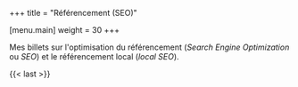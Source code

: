 +++
title = "Référencement (SEO)"

[menu.main]
weight = 30
+++

Mes billets sur l'optimisation du référencement (*Search Engine Optimization* ou *SEO*) et le référencement local (*local SEO*).

{{< last >}}